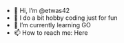 - 👋 Hi, I’m @etwas42
- 👀 I do a bit hobby coding just for fun
- 🌱 I’m currently learning GO
- 📫 How to reach me: Here

<!---
etwas42/etwas42 is a ✨ special ✨ repository because its `README.md` (this file) appears on your GitHub profile.
You can click the Preview link to take a look at your changes.
--->
